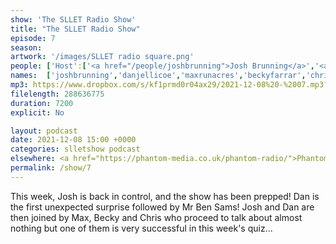 ```yaml
---
show: 'The SLLET Radio Show'
title: "The SLLET Radio Show"
episode: 7
season: 
artwork: '/images/SLLET radio square.png'
people: ['Host':['<a href="/people/joshbrunning">Josh Brunning</a>','<a href="/people/danjellicoe">Dan Jellicoe</a>'],'With Special Guest':'<a href="/people/bensams">Ben Sams</a>', 'Guests': ['<a href="/people/maxrunacres">Max Runacres</a>','<a href="/people/beckyfarrar">Becky Farrar</a>','<a href="/people/chrisrice">Chris Rice</a>']]
names:  ['joshbrunning','danjellicoe','maxrunacres','beckyfarrar','chrisrice','bensams']
mp3: https://www.dropbox.com/s/kf1prmd0r04ax29/2021-12-08%20-%2007.mp3?raw=1
filelength: 288636775
duration: 7200
explicit: No

layout: podcast
date: 2021-12-08 15:00 +0000
categories: slletshow podcast
elsewhere: <a href="https://phantom-media.co.uk/phantom-radio/">Phantom Media</a>
permalink: /show/7
---
```


This week, Josh is back in control, and the show has been prepped! Dan is the first unexpected surprise followed by Mr Ben Sams! Josh and Dan are then joined by Max, Becky and Chris who proceed to talk about almost nothing but one of them is very successful in this week's quiz... 

